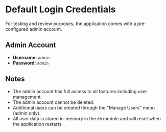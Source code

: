 # Default Login Credentials

For testing and review purposes, the application comes with a pre-configured admin account.

## Admin Account

- **Username:** `admin`
- **Password:** `admin`

## Notes

- The admin account has full access to all features including user management.
- The admin account cannot be deleted.
- Additional users can be created through the "Manage Users" menu (admin only).
- All user data is stored in-memory in the `db` module and will reset when the application restarts.
